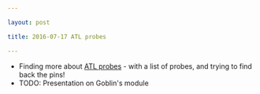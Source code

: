 ```yaml
---

layout: post

title: 2016-07-17 ATL probes

---
```



-   Finding more about [ATL
    probes](https://github.com/kelu124/echomods/blob/master/include/ATL.md) -
    with a list of probes, and trying to find back the pins!
-   TODO: Presentation on Goblin's module

